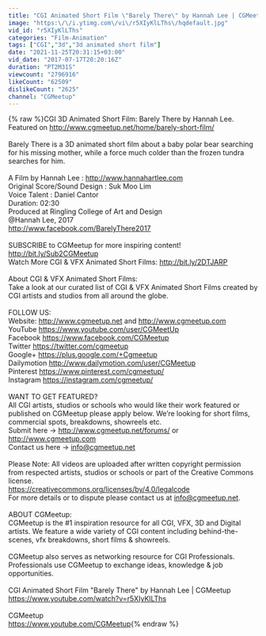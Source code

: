 ```yaml
---
title: "CGI Animated Short Film \"Barely There\" by Hannah Lee | CGMeetup"
image: "https:\/\/i.ytimg.com\/vi\/r5XIyKlLThs\/hqdefault.jpg"
vid_id: "r5XIyKlLThs"
categories: "Film-Animation"
tags: ["CGI","3d","3d animated short film"]
date: "2021-11-25T20:31:15+03:00"
vid_date: "2017-07-17T20:20:16Z"
duration: "PT2M31S"
viewcount: "2796916"
likeCount: "62509"
dislikeCount: "2625"
channel: "CGMeetup"
---
```

{% raw %}CGI 3D Animated Short Film: Barely There by Hannah Lee. Featured on <a rel="nofollow" target="blank" href="http://www.cgmeetup.net/home/barely-short-film/">http://www.cgmeetup.net/home/barely-short-film/</a><br /><br />Barely There is a 3D animated short film about a baby polar bear searching for his missing mother, while a force much colder than the frozen tundra searches for him.<br /><br />A Film by Hannah Lee : <a rel="nofollow" target="blank" href="http://www.hannahartlee.com">http://www.hannahartlee.com</a><br />Original Score/Sound Design : Suk Moo Lim<br />Voice Talent : Daniel Cantor<br />Duration: 02:30<br />Produced at Ringling College of Art and Design<br />@Hannah Lee, 2017<br /><a rel="nofollow" target="blank" href="http://www.facebook.com/BarelyThere2017">http://www.facebook.com/BarelyThere2017</a><br /><br />SUBSCRIBE to CGMeetup for more inspiring content! <a rel="nofollow" target="blank" href="http://bit.ly/Sub2CGMeetup">http://bit.ly/Sub2CGMeetup</a><br />Watch More CGI &amp; VFX Animated Short Films: <a rel="nofollow" target="blank" href="http://bit.ly/2DTJARP">http://bit.ly/2DTJARP</a><br /><br />About CGI &amp; VFX Animated Short Films: <br />Take a look at our curated list of CGI &amp; VFX Animated Short Films created by CGI artists and studios from all around the globe.<br /><br />FOLLOW US:<br />Website: <a rel="nofollow" target="blank" href="http://www.cgmeetup.net">http://www.cgmeetup.net</a> and <a rel="nofollow" target="blank" href="http://www.cgmeetup.com">http://www.cgmeetup.com</a><br />YouTube <a rel="nofollow" target="blank" href="https://www.youtube.com/user/CGMeetUp">https://www.youtube.com/user/CGMeetUp</a><br />Facebook <a rel="nofollow" target="blank" href="https://www.facebook.com/CGMeetup">https://www.facebook.com/CGMeetup</a><br />Twitter <a rel="nofollow" target="blank" href="https://twitter.com/cgmeetup">https://twitter.com/cgmeetup</a><br />Google+ <a rel="nofollow" target="blank" href="https://plus.google.com/+Cgmeetup">https://plus.google.com/+Cgmeetup</a><br />Dailymotion <a rel="nofollow" target="blank" href="http://www.dailymotion.com/user/CGMeetup">http://www.dailymotion.com/user/CGMeetup</a><br />Pinterest <a rel="nofollow" target="blank" href="https://www.pinterest.com/cgmeetup/">https://www.pinterest.com/cgmeetup/</a><br />Instagram <a rel="nofollow" target="blank" href="https://instagram.com/cgmeetup/">https://instagram.com/cgmeetup/</a><br /><br />WANT TO GET FEATURED?<br />All CGI artists, studios or schools who would like their work featured or published on CGMeetup please apply below. We’re looking for short films, commercial spots, breakdowns, showreels etc. <br />Submit here → <a rel="nofollow" target="blank" href="http://www.cgmeetup.net/forums/">http://www.cgmeetup.net/forums/</a> or <a rel="nofollow" target="blank" href="http://www.cgmeetup.com">http://www.cgmeetup.com</a><br />Contact us here → info@cgmeetup.net<br /><br />Please Note: All videos are uploaded after written copyright permission from respected artists, studios or schools or part of the Creative Commons license.<br /><a rel="nofollow" target="blank" href="https://creativecommons.org/licenses/by/4.0/legalcode">https://creativecommons.org/licenses/by/4.0/legalcode</a><br />For more details or to dispute please contact us at info@cgmeetup.net.<br /><br />ABOUT CGMeetup:<br />CGMeetup is the #1 inspiration resource for all CGI, VFX, 3D and Digital artists. We feature a wide variety of CGI content including behind-the-scenes, vfx breakdowns, short films &amp; showreels.<br /><br />CGMeetup also serves as networking resource for CGI Professionals. Professionals use CGMeetup to exchange ideas, knowledge &amp; job<br />opportunities.<br /><br />CGI Animated Short Film &quot;Barely There&quot; by Hannah Lee | CGMeetup<br /><a rel="nofollow" target="blank" href="https://www.youtube.com/watch?v=r5XIyKlLThs">https://www.youtube.com/watch?v=r5XIyKlLThs</a><br /><br />CGMeetup<br /><a rel="nofollow" target="blank" href="https://www.youtube.com/CGMeetup">https://www.youtube.com/CGMeetup</a>{% endraw %}

